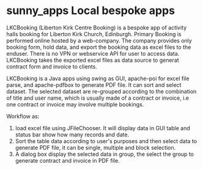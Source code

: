 # sunny_apps Local bespoke apps

LKCBooking (Liberton Kirk Centre Booking) is a bespoke app of activity halls booking for Liberton Kirk Church, Edinburgh. Primary Booking is performed online hosted by a web-company. The company provides only booking form, hold data, and export the booking data as excel files to the enduser. There is no VPN or webservice API for user to access data. LKCBooking takes the exported excel files as data source to generat contract form and invoice to clients.

LKCBooking is a Java apps using swing as GUI, apache-poi for excel file parse, and apache-pdfbox to generate PDF file. It can sort and select dataset. The selected dataset are re-grouped according to the combination of title and user name, which is usually made of a contract or invoice, i.e one contract or invoice may involve multiple bookings. 

Workflow as:
1. load excel file using JFileChooser. It will display data in GUI table and status bar show how many records and date.
2. Sort the table data according to user's purposes and then select data to generate PDF file, it can be single, multiple and block selection. 
3. A dialog box display the selected data in group, the select the group to generate contract and invoice in PDF file.      
